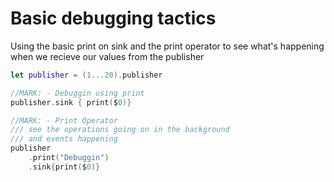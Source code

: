 # Basic debugging tactics 

Using the basic print on sink and the print operator to see what's happening when we recieve our values from the publisher 

``` swift
let publisher = (1...20).publisher

//MARK: - Debuggin using print
publisher.sink { print($0)}

//MARK: - Print Operator
/// see the operations going on in the background
/// and events happening
publisher
    .print("Debuggin")
    .sink{print($0)}
```


